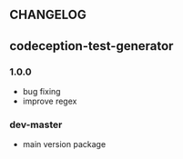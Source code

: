 ## CHANGELOG
## codeception-test-generator

### 1.0.0
- bug fixing
- improve regex

### dev-master
- main version package